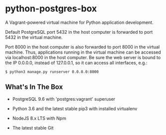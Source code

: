# python-postgres-box

A Vagrant-powered virtual machine for Python application development.

Default PostgreSQL port 5432 in the host computer is forwarded to port 5432 in the virtual machine.

Port 8000 in the host computer is also forwarded to port 8000 in the virtual machine. Thus, applications running in the virtual machine can be accessed via localhost:8000 in the host computer. Be sure the web server is bound to the IP 0.0.0.0, instead of 127.0.0.1, so it can access all interfaces, e.g.:

    $ python3 manage.py runserver 0.0.0.0:8000

## What's In The Box

* PostgreSQL 9.6 with 'postgres:vagrant' superuser

* Python 3.6 and the latest stable pip3 with installed virtualenv

* NodeJS 8.x LTS with Npm

* The latest stable Git
